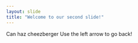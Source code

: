 ```yaml
---
layout: slide
title: "Welcome to our second slide!"
---
```

Can haz cheezberger
Use the left arrow to go back!
